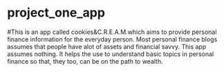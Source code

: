 # project_one_app
#This is an app called cookies&C.R.E.A.M.which aims to provide personal finance information for the everyday person. Most personal finance blogs assumes that people have alot of assets and financial savvy. This app assumes nothing. It helps the use to understand basic topics in personal finance so that, they too, can be on the path to wealth.
